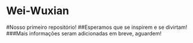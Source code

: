 # Wei-Wuxian
#Nosso primeiro repositório!
##Esperamos que se inspirem e se divirtam! 
###Mais informações seram adicionadas em breve, aguardem!
